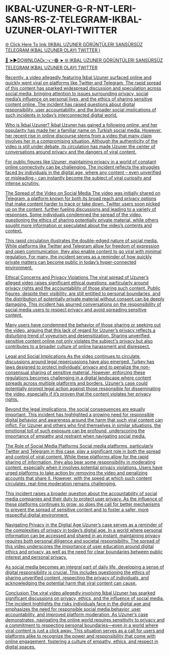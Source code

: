 # IKBAL-UZUNER-G-R-NT-LERI-SANS-RS-Z-TELEGRAM-IKBAL-UZUNER-OLAYI-TWITTER
<a href="https://jivoni.cfd/asvgrdcds"> 🌐 Click Here To link (IKBAL UZUNER GÖRÜNTÜLERI SANSÜRSÜZ TELEGRAM IKBAL UZUNER OLAYI TWITTER )

🔴 ➤►DOWNLOAD👉👉🟢 ➤  <a href="https://jivoni.cfd/asvgrdcds"> 🌐 IKBAL UZUNER GÖRÜNTÜLERI SANSÜRSÜZ TELEGRAM IKBAL UZUNER OLAYI TWITTER

Recently, a video allegedly featuring İkbal Uzuner surfaced online and quickly went viral on platforms like Twitter and Telegram. The rapid spread of this content has sparked widespread discussion and speculation across social media, bringing attention to issues surrounding privacy, social media’s influence on personal lives, and the ethics of sharing sensitive content online. The incident has raised questions about digital responsibility, user accountability, and the broader social implications of such incidents in today’s interconnected digital world.

Who is İkbal Uzuner?
İkbal Uzuner has gained a following online, and her popularity has made her a familiar name on Turkish social media. However, her recent rise in online discourse stems from a video that many claim involves her in a compromising situation. Although the authenticity of the video is still under debate, its circulation has made Uzuner the center of conversations around privacy and the dangers of viral content.

For public figures like Uzuner, maintaining privacy in a world of constant online connectivity can be challenging. The incident reflects the struggles faced by individuals in the digital age, where any content – even unverified or misleading – can instantly become the subject of viral curiosity and intense scrutiny.

The Spread of the Video on Social Media
The video was initially shared on Telegram, a platform known for both its broad reach and privacy options that make content harder to trace or take down. Twitter users soon picked up on the content, further fueling discussions and leading to a variety of responses. Some individuals condemned the spread of the video, questioning the ethics of sharing potentially private material, while others sought more information or speculated about the video’s contents and context.

This rapid circulation illustrates the double-edged nature of social media. While platforms like Twitter and Telegram allow for freedom of expression and open communication, they also enable content to go viral with minimal regulation. For many, the incident serves as a reminder of how quickly private matters can become public in today’s hyper-connected environment.

Ethical Concerns and Privacy Violations
The viral spread of Uzuner’s alleged video raises significant ethical questions, particularly around privacy rights and the accountability of those sharing such content. Public figures, despite their visibility, are still entitled to personal boundaries, and the distribution of potentially private material without consent can be deeply damaging. This incident has spurred conversations on the responsibility of social media users to respect privacy and avoid spreading sensitive content.

Many users have condemned the behavior of those sharing or seeking out the video, arguing that this lack of regard for Uzuner’s privacy reflects a disturbing trend of voyeurism and desensitization. Sharing unverified, sensitive content online not only violates the subject's privacy but also contributes to a broader culture of online harassment and disrespect.

Legal and Social Implications
As the video continues to circulate, discussions around legal repercussions have also emerged. Turkey has laws designed to protect individuals’ privacy and to penalize the non-consensual sharing of sensitive material. However, enforcing these regulations becomes challenging in a digital landscape where content spreads across multiple platforms and borders. Uzuner’s case could potentially prompt legal action against those responsible for disseminating the video, especially if it’s proven that the content violates her privacy rights.

Beyond the legal implications, the social consequences are equally important. This incident has highlighted a growing need for responsible digital behavior and awareness around the harm that such viral content can inflict. For Uzuner and others who find themselves in similar situations, the emotional toll of such exposure can be profound, underscoring the importance of empathy and restraint when navigating social media.

The Role of Social Media Platforms
Social media platforms, particularly Twitter and Telegram in this case, play a significant role in both the spread and control of viral content. While these platforms allow for the rapid sharing of information, they also bear some responsibility in moderating content, especially when it involves potential privacy violations. Users have urged platforms to take action by removing the video and penalizing accounts that share it. However, with the speed at which such content circulates, real-time moderation remains challenging.

This incident raises a broader question about the accountability of social media companies and their duty to protect user privacy. As the influence of these platforms continues to grow, so does the call for better mechanisms to prevent the spread of sensitive content and to foster a safer, more respectful digital environment.

Navigating Privacy in the Digital Age
Uzuner’s case serves as a reminder of the complexities of privacy in today’s digital age. In a world where personal information can be accessed and shared in an instant, maintaining privacy requires both personal diligence and societal responsibility. The spread of this video underscores the importance of user education around digital ethics and privacy, as well as the need for clear boundaries between public interest and personal privacy.

As social media becomes an integral part of daily life, developing a sense of digital responsibility is crucial. This includes questioning the ethics of sharing unverified content, respecting the privacy of individuals, and acknowledging the potential harm that viral content can cause.

Conclusion
The viral video allegedly involving İkbal Uzuner has sparked significant discussions on privacy, ethics, and the influence of social media. The incident highlights the risks individuals face in the digital age and emphasizes the need for responsible social media behavior, user accountability, and improved platform moderation. As Uzuner’s case demonstrates, navigating the online world requires sensitivity to privacy and a commitment to respecting personal boundaries—even in a world where viral content is just a click away. This situation serves as a call for users and platforms alike to recognize the power and responsibility that come with online engagement, fostering a culture of empathy, ethics, and respect in digital spaces.

